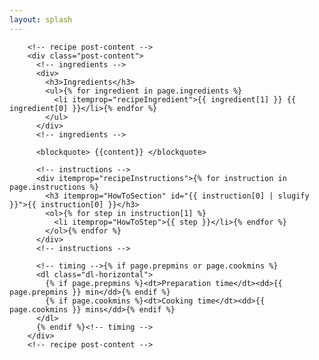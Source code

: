 ```yaml
---
layout: splash
---
```


        <!-- recipe post-content -->
        <div class="post-content">
          <!-- ingredients -->
          <div>
            <h3>Ingredients</h3>
            <ul>{% for ingredient in page.ingredients %}
              <li itemprop="recipeIngredient">{{ ingredient[1] }} {{ ingredient[0] }}</li>{% endfor %}
            </ul>
          </div>
          <!-- ingredients -->

          <blockquote> {{content}} </blockquote>

          <!-- instructions -->
          <div itemprop="recipeInstructions">{% for instruction in page.instructions %}
            <h3 itemprop="HowToSection" id="{{ instruction[0] | slugify }}">{{ instruction[0] }}</h3>
            <ol>{% for step in instruction[1] %}
              <li itemprop="HowToStep">{{ step }}</li>{% endfor %}
            </ol>{% endfor %}
          </div>
          <!-- instructions -->

          <!-- timing -->{% if page.prepmins or page.cookmins %}
          <dl class="dl-horizontal">
            {% if page.prepmins %}<dt>Preparation time</dt><dd>{{ page.prepmins }} min</dd>{% endif %}
            {% if page.cookmins %}<dt>Cooking time</dt><dd>{{ page.cookmins }} mins</dd>{% endif %}
          </dl>
          {% endif %}<!-- timing -->
        </div>
        <!-- recipe post-content -->
